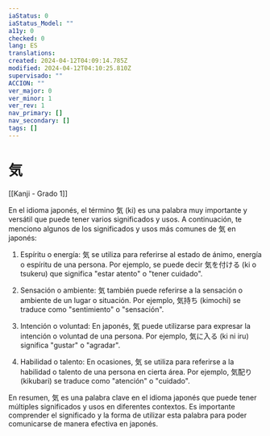 ```yaml
---
iaStatus: 0
iaStatus_Model: ""
a11y: 0
checked: 0
lang: ES
translations: 
created: 2024-04-12T04:09:14.785Z
modified: 2024-04-12T04:10:25.810Z
supervisado: ""
ACCION: ""
ver_major: 0
ver_minor: 1
ver_rev: 1
nav_primary: []
nav_secondary: []
tags: []
---
```

# 気

[[Kanji - Grado 1]]

En el idioma japonés, el término 気 (ki) es una palabra muy importante y versátil que puede tener varios significados y usos. A continuación, te menciono algunos de los significados y usos más comunes de 気 en japonés:

1. Espíritu o energía: 気 se utiliza para referirse al estado de ánimo, energía o espíritu de una persona. Por ejemplo, se puede decir 気を付ける (ki o tsukeru) que significa "estar atento" o "tener cuidado".

2. Sensación o ambiente: 気 también puede referirse a la sensación o ambiente de un lugar o situación. Por ejemplo, 気持ち (kimochi) se traduce como "sentimiento" o "sensación".

3. Intención o voluntad: En japonés, 気 puede utilizarse para expresar la intención o voluntad de una persona. Por ejemplo, 気に入る (ki ni iru) significa "gustar" o "agradar".

4. Habilidad o talento: En ocasiones, 気 se utiliza para referirse a la habilidad o talento de una persona en cierta área. Por ejemplo, 気配り (kikubari) se traduce como "atención" o "cuidado".

En resumen, 気 es una palabra clave en el idioma japonés que puede tener múltiples significados y usos en diferentes contextos. Es importante comprender el significado y la forma de utilizar esta palabra para poder comunicarse de manera efectiva en japonés.
